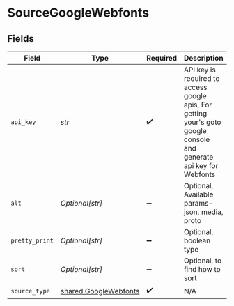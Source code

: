 # SourceGoogleWebfonts


## Fields

| Field                                                                                                               | Type                                                                                                                | Required                                                                                                            | Description                                                                                                         |
| ------------------------------------------------------------------------------------------------------------------- | ------------------------------------------------------------------------------------------------------------------- | ------------------------------------------------------------------------------------------------------------------- | ------------------------------------------------------------------------------------------------------------------- |
| `api_key`                                                                                                           | *str*                                                                                                               | :heavy_check_mark:                                                                                                  | API key is required to access google apis, For getting your's goto google console and generate api key for Webfonts |
| `alt`                                                                                                               | *Optional[str]*                                                                                                     | :heavy_minus_sign:                                                                                                  | Optional, Available params- json, media, proto                                                                      |
| `pretty_print`                                                                                                      | *Optional[str]*                                                                                                     | :heavy_minus_sign:                                                                                                  | Optional, boolean type                                                                                              |
| `sort`                                                                                                              | *Optional[str]*                                                                                                     | :heavy_minus_sign:                                                                                                  | Optional, to find how to sort                                                                                       |
| `source_type`                                                                                                       | [shared.GoogleWebfonts](../../models/shared/googlewebfonts.md)                                                      | :heavy_check_mark:                                                                                                  | N/A                                                                                                                 |